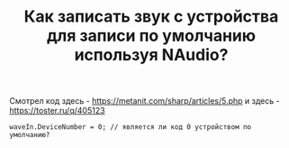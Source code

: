 ﻿---
title: "Как записать звук с устройства для записи по умолчанию используя NAudio?"
se.owner.user_id: 305560
se.owner.display_name: "Nikolay"
se.owner.link: "https://ru.stackoverflow.com/users/305560/nikolay"
se.link: "https://ru.stackoverflow.com/questions/879269/%d0%9a%d0%b0%d0%ba-%d0%b7%d0%b0%d0%bf%d0%b8%d1%81%d0%b0%d1%82%d1%8c-%d0%b7%d0%b2%d1%83%d0%ba-%d1%81-%d1%83%d1%81%d1%82%d1%80%d0%be%d0%b9%d1%81%d1%82%d0%b2%d0%b0-%d0%b4%d0%bb%d1%8f-%d0%b7%d0%b0%d0%bf%d0%b8%d1%81%d0%b8-%d0%bf%d0%be-%d1%83%d0%bc%d0%be%d0%bb%d1%87%d0%b0%d0%bd%d0%b8%d1%8e-%d0%b8%d1%81%d0%bf%d0%be%d0%bb%d1%8c%d0%b7%d1%83%d1%8f-naudio"
se.question_id: 879269
se.post_type: question
se.score: 1
---
<p>Смотрел код здесь - <a href="https://metanit.com/sharp/articles/5.php" rel="nofollow noreferrer">https://metanit.com/sharp/articles/5.php</a> и здесь - <a href="https://toster.ru/q/405123" rel="nofollow noreferrer">https://toster.ru/q/405123</a></p>

<pre><code>waveIn.DeviceNumber = 0; // является ли код 0 устройством по умолчанию?
</code></pre>
